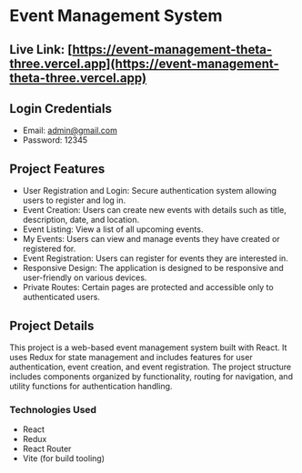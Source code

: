 # Event Management System

## Live Link: [https://event-management-theta-three.vercel.app](https://event-management-theta-three.vercel.app)

## Login Credentials

- Email: admin@gmail.com
- Password: 12345

## Project Features

- User Registration and Login: Secure authentication system allowing users to register and log in.
- Event Creation: Users can create new events with details such as title, description, date, and location.
- Event Listing: View a list of all upcoming events.
- My Events: Users can view and manage events they have created or registered for.
- Event Registration: Users can register for events they are interested in.
- Responsive Design: The application is designed to be responsive and user-friendly on various devices.
- Private Routes: Certain pages are protected and accessible only to authenticated users.

## Project Details

This project is a web-based event management system built with React. It uses Redux for state management and includes features for user authentication, event creation, and event registration. The project structure includes components organized by functionality, routing for navigation, and utility functions for authentication handling.

### Technologies Used

- React
- Redux
- React Router
- Vite (for build tooling)
